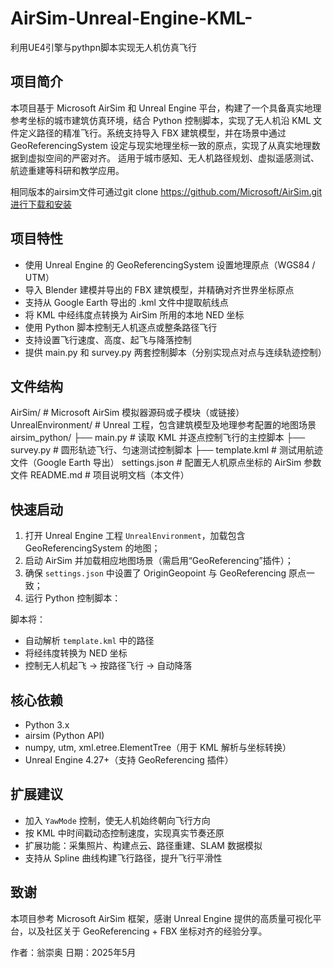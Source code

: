 # AirSim-Unreal-Engine-KML-
利用UE4引擎与pythpn脚本实现无人机仿真飞行
## 项目简介
本项目基于 Microsoft AirSim 和 Unreal Engine 平台，构建了一个具备真实地理参考坐标的城市建筑仿真环境，结合 Python 控制脚本，实现了无人机沿 KML 文件定义路径的精准飞行。系统支持导入 FBX 建筑模型，并在场景中通过 GeoReferencingSystem 设定与现实地理坐标一致的原点，实现了从真实地理数据到虚拟空间的严密对齐。
适用于城市感知、无人机路径规划、虚拟遥感测试、航迹重建等科研和教学应用。

相同版本的airsim文件可通过git clone https://github.com/Microsoft/AirSim.git进行下载和安装
## 项目特性
* 使用 Unreal Engine 的 GeoReferencingSystem 设置地理原点（WGS84 / UTM）
* 导入 Blender 建模并导出的 FBX 建筑模型，并精确对齐世界坐标原点
* 支持从 Google Earth 导出的 .kml 文件中提取航线点
* 将 KML 中经纬度点转换为 AirSim 所用的本地 NED 坐标
* 使用 Python 脚本控制无人机逐点或整条路径飞行
* 支持设置飞行速度、高度、起飞与降落控制
* 提供 main.py 和 survey.py 两套控制脚本（分别实现点对点与连续轨迹控制）
## 文件结构

AirSim/                  # Microsoft AirSim 模拟器源码或子模块（或链接）
UnrealEnvironment/       # Unreal 工程，包含建筑模型及地理参考配置的地图场景
airsim_python/
├── main.py              # 读取 KML 并逐点控制飞行的主控脚本
├── survey.py            # 圆形轨迹飞行、匀速测试控制脚本
├── template.kml         # 测试用航迹文件（Google Earth 导出）
settings.json            # 配置无人机原点坐标的 AirSim 参数文件
README.md                # 项目说明文档（本文件）


## 快速启动

1. 打开 Unreal Engine 工程 `UnrealEnvironment`，加载包含 GeoReferencingSystem 的地图；
2. 启动 AirSim 并加载相应地图场景（需启用“GeoReferencing”插件）；
3. 确保 `settings.json` 中设置了 OriginGeopoint 与 GeoReferencing 原点一致；
4. 运行 Python 控制脚本：


脚本将：
* 自动解析 `template.kml` 中的路径
* 将经纬度转换为 NED 坐标
* 控制无人机起飞 → 按路径飞行 → 自动降落

## 核心依赖

* Python 3.x
* airsim (Python API)
* numpy, utm, xml.etree.ElementTree（用于 KML 解析与坐标转换）
* Unreal Engine 4.27+（支持 GeoReferencing 插件）

## 扩展建议

* 加入 `YawMode` 控制，使无人机始终朝向飞行方向
* 按 KML 中时间戳动态控制速度，实现真实节奏还原
* 扩展功能：采集照片、构建点云、路径重建、SLAM 数据模拟
* 支持从 Spline 曲线构建飞行路径，提升飞行平滑性

## 致谢

本项目参考 Microsoft AirSim 框架，感谢 Unreal Engine 提供的高质量可视化平台，以及社区关于 GeoReferencing + FBX 坐标对齐的经验分享。

作者：翁崇奥
日期：2025年5月

